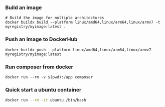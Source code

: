 ### Build an image
```
# Build the image for multiple architectures
docker buildx build --platform linux/amd64,linux/arm64,linux/armv7 -t myregistry/myimage:latest .
```

### Push an image to DockerHub
```
docker buildx push --platform linux/amd64,linux/arm64,linux/armv7 myregistry/myimage:latest
```

### Run composer from docker
```
docker run --rm -v $(pwd):/app composer
```

### Quick start a ubuntu container
```bash
docker run --rm -it ubuntu /bin/bash
```
